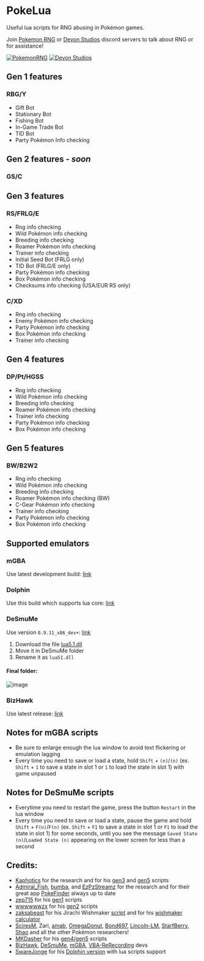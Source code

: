 # PokeLua
Useful lua scripts for RNG abusing in Pokémon games.

Join [Pokemon RNG](https://www.pokemonrng.com) or [Devon Studios](https://devonstudios.it) discord servers to talk about RNG or for assistance!

[![PokemonRNG](https://discordapp.com/assets/07dca80a102d4149e9736d4b162cff6f.ico)](https://www.discord.gg/d8JuAvg)
[![Devon Studios](https://discordapp.com/assets/07dca80a102d4149e9736d4b162cff6f.ico)](https://discord.gg/7gNVdkdBwA)

## Gen 1 features
### RBG/Y
* Gift Bot
* Stationary Bot
* Fishing Bot
* In-Game Trade Bot
* TID Bot
* Party Pokémon Info checking

## Gen 2 features - _soon_
### GS/C

## Gen 3 features
### RS/FRLG/E
* Rng info checking
* Wild Pokémon info checking
* Breeding info checking
* Roamer Pokémon info checking
* Trainer info checking
* Initial Seed Bot (FRLG only)
* TID Bot (FRLG/E only)
* Party Pokémon info checking
* Box Pokémon info checking
* Checksums info checking (USA/EUR RS only)
  
### C/XD
* Rng info checking
* Enemy Pokémon info checking
* Party Pokémon info checking
* Box Pokémon info checking
* Trainer info checking

## Gen 4 features
### DP/Pt/HGSS
* Rng info checking
* Wild Pokémon info checking
* Breeding info checking
* Roamer Pokémon info checking
* Trainer info checking
* Party Pokémon info checking
* Box Pokémon info checking

## Gen 5 features
### BW/B2W2
* Rng info checking
* Wild Pokémon info checking
* Breeding info checking
* Roamer Pokémon info checking (BW)
* C-Gear Pokémon info checking
* Trainer info checking
* Party Pokémon info checking
* Box Pokémon info checking

## Supported emulators
### mGBA
Use latest development build: [link](https://mgba.io/downloads.html#desktop-os-1)

### Dolphin
Use this build which supports lua core: [link](https://github.com/Real96/Dolphin-Lua-Core/releases)

### DeSmuMe
Use version `0.9.11_x86_dev+`: [link](https://sourceforge.net/projects/desmume/files/desmume/0.9.11/desmume-0.9.11-win32-dev.zip/download)

1) Download the file [lua5.1.dll](https://sourceforge.net/projects/luabinaries/files/5.1.5/Windows%20Libraries/Dynamic/lua-5.1.5_Win32_dll17_lib.zip/download)
2) Move it in DeSmuMe folder
3) Rename it as `lua51.dll`

#### Final folder:
![image](https://github.com/Real96/PokeLua/assets/20956021/e6a21f63-ba96-4cc6-82fa-e9fba93537c6)

### BizHawk
Use latest release: [link](https://github.com/TASEmulators/BizHawk/releases)

## Notes for mGBA scripts
* Be sure to enlarge enough the lua window to avoid text flickering or emulation lagging
* Every time you need to save or load a state, hold `Shift` + `(n)`/`(n)` (ex. `Shift` + `1` to save a state in slot 1 or `1` to load the state in slot 1) with game unpaused

## Notes for DeSmuMe scripts
* Everytime you need to restart the game, press the button `Restart` in the lua window
* Every time you need to save or load a state, pause the game and hold `Shift` + `F(n)`/`F(n)` (ex. `Shift` + `F1` to save a state in slot 1 or `F1` to load the state in slot 1) for some seconds, until you see the message `Saved State (n)`/`Loaded State (n)` appearing on the lower screen for less than a second


## Credits:
* [Kaphotics](https://github.com/kwsch) for the research and for his [gen3](https://projectpokemon.org/home/forums/topic/15187-gen-3-lua-scripts) and [gen5](https://projectpokemon.org/home/forums/topic/15140-pokemon-bw-lua-scripts) scripts
* [Admiral_Fish](https://github.com/Admiral-Fish), [bumba](https://github.com/pkmnbumba), and [EzPzStreamz](https://github.com/SteveCookTU) for the research and for their great app [PokeFinder](https://github.com/Admiral-Fish/PokeFinder) always up to date
* [zep715](https://github.com/zep715) for his [gen1](https://github.com/zep715/rbylua) scripts
* [wwwwwwzx](https://github.com/wwwwwwzx) for his [gen2](https://github.com/wwwwwwzx/gsclua) scripts
* [zaksabeast](https://github.com/zaksabeast) for his Jirachi Wishmaker [script](https://www.reddit.com/r/pokemonrng/comments/5ny1el/scripts_and_guide_to_help_automate_rnging_a_shiny) and for his [wishmaker calculator](https://gist.github.com/zaksabeast/600fdd9579aaa4dde5b93f7207ea6550) 
* [SciresM](https://github.com/SciresM), Zari, [amab](https://github.com/AskMeAboutBirds), [OmegaDonut](https://github.com/OmegaDonut), [Bond697](https://github.com/Bond697), [Lincoln-LM](https://github.com/Lincoln-LM), [StarfBerry](https://github.com/StarfBerry), [Shao](https://github.com/c-poole) and all the other Pokémon researchers!
* [MKDasher](https://github.com/mkdasher) for his [gen4/gen5](https://www.dropbox.com/s/qx2fo1zc44p1jr7/Pokemon%20Gen%204-5%20Lua%20script.rar) scripts
* [BizHawk](https://github.com/TASEmulators/BizHawk), [DeSmuMe](https://github.com/TASEmulators/desmume), [mGBA](https://github.com/mgba-emu/mgba), [VBA-ReRecording](https://github.com/TASEmulators/vba-rerecording) devs
* [SwareJonge](https://github.com/SwareJonge) for his [Dolphin version](https://github.com/SwareJonge/Dolphin-Lua-Core) with lua scripts support
